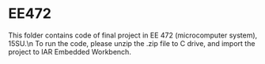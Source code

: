 # EE472
This folder contains code of final project in EE 472 (microcomputer system), 15SU.\n
To run the code, please unzip the .zip file to C drive, and import the project to IAR Embedded Workbench.
